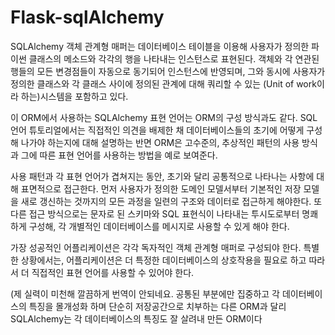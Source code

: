 # Flask-sqlAlchemy

SQLAlchemy 객체 관계형 매퍼는 데이터베이스 테이블을 이용해 사용자가 정의한 파이썬 클래스의 메소드와 각각의 행을 나타내는 인스턴스로 표현된다. 객체와 각 연관된 행들의 모든 변경점들이 자동으로 동기되어 인스턴스에 반영되며, 그와 동시에 사용자가 정의한 클래스와 각 클래스 사이에 정의된 관계에 대해 쿼리할 수 있는 \(Unit of work이라 하는\)시스템을 포함하고 있다.

이 ORM에서 사용하는 SQLAlchemy 표현 언어는 ORM의 구성 방식과도 같다. SQL언어 튜토리얼에서는 직접적인 의견을 배제한 채 데이터베이스들의 초기에 어떻게 구성해 나가야 하는지에 대해 설명하는 반면 ORM은 고수준의, 추상적인 패턴의 사용 방식과 그에 따른 표현 언어를 사용하는 방법을 예로 보여준다.

사용 패턴과 각 표현 언어가 겹쳐지는 동안, 초기와 달리 공통적으로 나타나는 사항에 대해 표면적으로 접근한다. 먼저 사용자가 정의한 도메인 모델서부터 기본적인 저장 모델을 새로 갱신하는 것까지의 모든 과정을 일련의 구조와 데이터로 접근하게 해야한다. 또 다른 접근 방식으로는 문자로 된 스키마와 SQL 표현식이 나타내는 투시도로부터 명쾌하게 구성해, 각 개별적인 데이터베이스를 메시지로 사용할 수 있게 해야 한다.

가장 성공적인 어플리케이션은 각각 독자적인 객체 관계형 매퍼로 구성되야 한다. 특별한 상황에서는, 어플리케이션은 더 특정한 데이터베이스의 상호작용을 필요로 하고 따라서 더 직접적인 표현 언어를 사용할 수 있어야 한다.

\(제 실력이 미천해 깔끔하게 번역이 안되네요. 공통된 부분에만 집중하고 각 데이터베이스의 특징을 몰개성화 하며 단순히 저장공간으로 치부하는 다른 ORM과 달리 SQLAlchemy는 각 데이터베이스의 특징도 잘 살려내 만든 ORM이다

